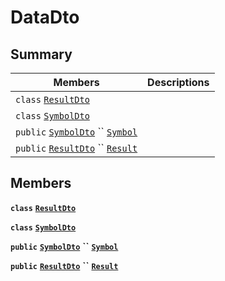 # DataDto

## Summary

| Members                                                                                                                                                                                                                                                                              | Descriptions |
| ------------------------------------------------------------------------------------------------------------------------------------------------------------------------------------------------------------------------------------------------------------------------------------ | ------------ |
| `class` [`ResultDto`](AtomicMarketApiClient--Stats--AccountDto--DataDto--ResultDto.md)                                                                                                                                                                                               |              |
| `class` [`SymbolDto`](AtomicMarketApiClient--Stats--AccountDto--DataDto--SymbolDto.md)                                                                                                                                                                                               |              |
| `public` [`SymbolDto`](AtomicMarketApiClient--Stats--AccountDto--DataDto--SymbolDto.md) `` [`Symbol`](AtomicMarketApiClient--Stats--AccountDto--DataDto.md#class\_atomic\_market\_api\_client\_1\_1\_stats\_1\_1\_account\_dto\_1\_1\_data\_dto\_1a10788cdb2d6d32f8a4b33f075a7e3925) |              |
| `public` [`ResultDto`](AtomicMarketApiClient--Stats--AccountDto--DataDto--ResultDto.md) `` [`Result`](AtomicMarketApiClient--Stats--AccountDto--DataDto.md#class\_atomic\_market\_api\_client\_1\_1\_stats\_1\_1\_account\_dto\_1\_1\_data\_dto\_1aafe0ec1ba65da22a87e6040ed9e5382b) |              |

## Members

**`class`** [**`ResultDto`**](AtomicMarketApiClient--Stats--AccountDto--DataDto--ResultDto.md)

**`class`** [**`SymbolDto`**](AtomicMarketApiClient--Stats--AccountDto--DataDto--SymbolDto.md)

**`public`** [**`SymbolDto`**](AtomicMarketApiClient--Stats--AccountDto--DataDto--SymbolDto.md) **``** [**`Symbol`**](AtomicMarketApiClient--Stats--AccountDto--DataDto.md#class\_atomic\_market\_api\_client\_1\_1\_stats\_1\_1\_account\_dto\_1\_1\_data\_dto\_1a10788cdb2d6d32f8a4b33f075a7e3925)

**`public`** [**`ResultDto`**](AtomicMarketApiClient--Stats--AccountDto--DataDto--ResultDto.md) **``** [**`Result`**](AtomicMarketApiClient--Stats--AccountDto--DataDto.md#class\_atomic\_market\_api\_client\_1\_1\_stats\_1\_1\_account\_dto\_1\_1\_data\_dto\_1aafe0ec1ba65da22a87e6040ed9e5382b)
